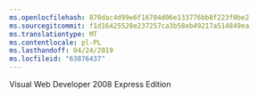 ```yaml
---
ms.openlocfilehash: 870dac4d99e6f16704d06e133776bb8f223f0be2
ms.sourcegitcommit: f1d16425528e237257ca3b58eb49217a514849ea
ms.translationtype: MT
ms.contentlocale: pl-PL
ms.lasthandoff: 04/24/2019
ms.locfileid: "63876437"
---
```

Visual Web Developer 2008 Express Edition